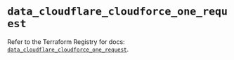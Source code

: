 # `data_cloudflare_cloudforce_one_request`

Refer to the Terraform Registry for docs: [`data_cloudflare_cloudforce_one_request`](https://registry.terraform.io/providers/cloudflare/cloudflare/5.5.0/docs/data-sources/cloudforce_one_request).
